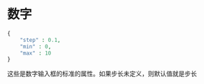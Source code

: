 # 数字

```php
{
    "step" : 0.1,
    "min" : 0,
    "max" : 10
}
```
这些是数字输入框的标准的属性。如果步长未定义，则默认值就是步长
